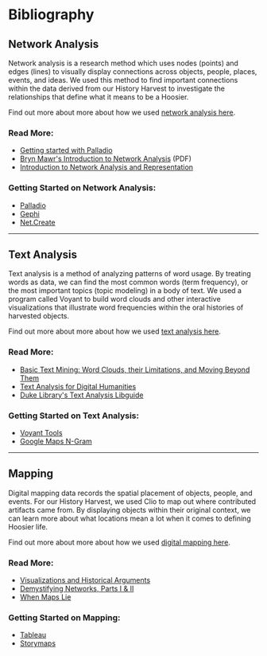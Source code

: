 # Bibliography

## Network Analysis

Network analysis is a research method which uses nodes (points) and edges (lines) to visually display connections across objects, people, places, events, and ideas. We used this method to find important connections within the data derived from our History Harvest to investigate the relationships that define what it means to be a Hoosier.

Find out more about more about how we used [network analysis here](https://h301historyharvest.github.io/H301HistoryHarvest/_pages/network_analysis_short/).

### Read More:

* [Getting started with Palladio]( http://miriamposner.com/blog/getting-started-with-palladio/ )
* [Bryn Mawr's Introduction to Network Analysis]( https://cs.brynmawr.edu/Courses/cs380/spring2013/section02/slides/01Introduction.pdf ) (PDF)
* [Introduction to Network Analysis and Representation]( https://emeeks.github.io/networks/ )

### Getting Started on Network Analysis:

* [Palladio]( http://miriamposner.com/blog/getting-started-with-palladio/ )
* [Gephi]( https://gephi.org/ )
* [Net.Create]( https://www.netcreate.org/ )

------

## Text Analysis

Text analysis is a method of analyzing patterns of word usage. By treating words as data, we can find the most common words (term frequency), or the most important topics (topic modeling) in a body of text. We used a program called Voyant to build word clouds and other interactive visualizations that illustrate word frequencies within the oral histories of harvested objects.

Find out more about more about how we used [text analysis here](https://h301historyharvest.github.io/H301HistoryHarvest/_pages/text_analyis_short/).

### Read More:

* [Basic Text Mining: Word Clouds, their Limitations, and Moving Beyond Them](http://www.themacroscope.org/?page_id=362)
* [Text Analysis for Digital Humanities](http://toolingup.stanford.edu/?page_id=981)
*  [Duke Library's Text Analysis Libguide]( https://guides.library.duke.edu/text_analysis )

### Getting Started on Text Analysis:

* [Voyant Tools](https://voyant-tools.org/)
* [Google Maps N-Gram]( https://books.google.com/ngrams )

------

## Mapping

Digital mapping data records the spatial placement of objects, people, and events. For our History Harvest, we used Clio to map out where contributed artifacts came from. By displaying objects within their original context, we can learn more about what locations mean a lot when it comes to defining Hoosier life.

Find out more about more about how we used [digital mapping here](https://h301historyharvest.github.io/H301HistoryHarvest/_pages/mapping_short/).

### Read More:

* [Visualizations and Historical Arguments]( https://quod.lib.umich.edu/d/dh/12230987.0001.001/1:8/--writing-history-in-the-digital-age?g=dculture;rgn=div1;view=fulltext;xc=1#8.1 )
* [Demystifying Networks, Parts I & II]( http://journalofdigitalhumanities.org/1-1/demystifying-networks-by-scott-weingart/ )
* [When Maps Lie]( https://www.citylab.com/design/2015/06/when-maps-lie/396761/?utm_source=SFFB )

### Getting Started on Mapping:

* [Tableau]( https://www.tableau.com/learn )
* [Storymaps]( https://storymaps.arcgis.com/ )
